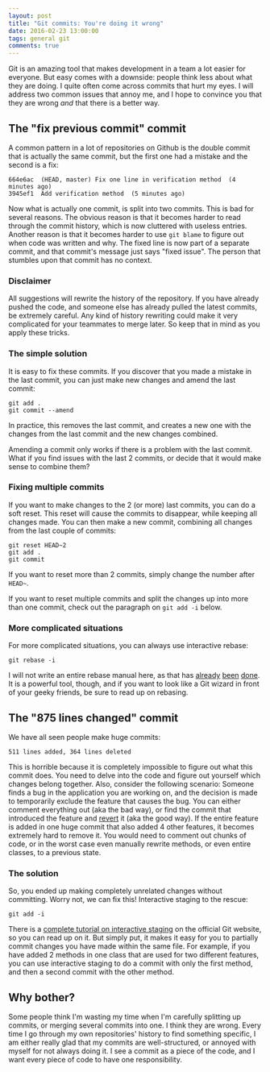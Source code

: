 ```yaml
---
layout: post
title: "Git commits: You're doing it wrong"
date: 2016-02-23 13:00:00
tags: general git
comments: true
---
```


Git is an amazing tool that makes development in a team a lot easier for everyone. But easy comes with a downside: people think less about what they are doing. I quite often come across commits that hurt my eyes. I will address two common issues that annoy me, and I hope to convince you that they are wrong _and_ that there is a better way.

## The "fix previous commit" commit

A common pattern in a lot of repositories on Github is the double commit that is actually the same commit, but the first one had a mistake and the second is a fix:

    664e6ac  (HEAD, master) Fix one line in verification method  (4 minutes ago)
	3945ef1  Add verification method  (5 minutes ago)

Now what is actually one commit, is split into two commits. This is bad for several reasons. The obvious reason is that it becomes harder to read through the commit history, which is now cluttered with useless entries. Another reason is that it becomes harder to use `git blame` to figure out when code was written and why. The fixed line is now part of a separate commit, and that commit's message just says "fixed issue". The person that stumbles upon that commit has no context.

### Disclaimer

All suggestions will rewrite the history of the repository. If you have already pushed the code, and someone else has already pulled the latest commits, be extremely careful. Any kind of history rewriting could make it very complicated for your teammates to merge later. So keep that in mind as you apply these tricks.

### The simple solution

It is easy to fix these commits. If you discover that you made a mistake in the last commit, you can just make new changes and amend the last commit:

	git add .
	git commit --amend

In practice, this removes the last commit, and creates a new one with the changes from the last commit and the new changes combined.

Amending a commit only works if there is a problem with the last commit. What if you find issues with the last 2 commits, or decide that it would make sense to combine them?

### Fixing multiple commits

If you want to make changes to the 2 (or more) last commits, you can do a soft reset. This reset will cause the commits to disappear, while keeping all changes made. You can then make a new commit, combining all changes from the last couple of commits:

	git reset HEAD~2
	git add .
	git commit

If you want to reset more than 2 commits, simply change the number after `HEAD~`.

If you want to reset multiple commits and split the changes up into more than one commit, check out the paragraph on `git add -i` below.

### More complicated situations

For more complicated situations, you can always use interactive rebase:

	git rebase -i

I will not write an entire rebase manual here, as that has [already](https://git-scm.com/docs/git-rebase) [been](https://www.atlassian.com/git/tutorials/merging-vs-rebasing/) [done](http://nathanleclaire.com/blog/2014/09/14/dont-be-scared-of-git-rebase/). It is a powerful tool, though, and if you want to look like a Git wizard in front of your geeky friends, be sure to read up on rebasing.

## The "875 lines changed" commit

We have all seen people make huge commits:

	511 lines added, 364 lines deleted

This is horrible because it is completely impossible to figure out what this commit does. You need to delve into the code and figure out yourself which changes belong together. Also, consider the following scenario: Someone finds a bug in the application you are working on, and the decision is made to temporarily exclude the feature that causes the bug. You can either comment everything out (aka the bad way), or find the commit that introduced the feature and [revert](https://git-scm.com/docs/git-revert) it (aka the good way). If the entire feature is added in one huge commit that also added 4 other features, it becomes extremely hard to remove it. You would need to comment out chunks of code, or in the worst case even manually rewrite methods, or even entire classes, to a previous state.

### The solution

So, you ended up making completely unrelated changes without committing. Worry not, we can fix this! Interactive staging to the rescue:

	git add -i

There is a [complete tutorial on interactive staging](https://git-scm.com/book/en/v2/Git-Tools-Interactive-Staging) on the official Git website, so you can read up on it. But simply put, it makes it easy for you to partially commit changes you have made within the same file. For example, if you have added 2 methods in one class that are used for two different features, you can use interactive staging to do a commit with only the first method, and then a second commit with the other method.

## Why bother?

Some people think I'm wasting my time when I'm carefully splitting up commits, or merging several commits into one. I think they are wrong. Every time I go through my own repositories' history to find something specific, I am either really glad that my commits are well-structured, or annoyed with myself for not always doing it. I see a commit as a piece of the code, and I want every piece of code to have one responsibility.